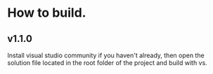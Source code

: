 # How to build.

## v1.1.0

Install visual studio community if you haven't already, then open the solution file located in the root folder of the project and build with vs.
